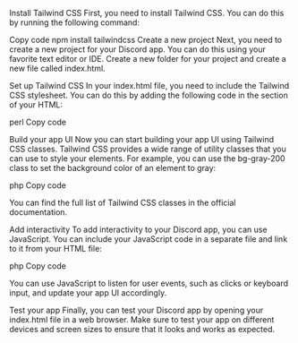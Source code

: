 Install Tailwind CSS
First, you need to install Tailwind CSS. You can do this by running the following command:

Copy code
npm install tailwindcss
Create a new project
Next, you need to create a new project for your Discord app. You can do this using your favorite text editor or IDE. Create a new folder for your project and create a new file called index.html.

Set up Tailwind CSS
In your index.html file, you need to include the Tailwind CSS stylesheet. You can do this by adding the following code in the <head> section of your HTML:

perl
Copy code
<link rel="stylesheet" href="https://cdn.jsdelivr.net/npm/tailwindcss@2.1.4/dist/tailwind.min.css">
Build your app UI
Now you can start building your app UI using Tailwind CSS classes. Tailwind CSS provides a wide range of utility classes that you can use to style your elements. For example, you can use the bg-gray-200 class to set the background color of an element to gray:

php
Copy code
<div class="bg-gray-200">
  <!-- your content here -->
</div>
You can find the full list of Tailwind CSS classes in the official documentation.

Add interactivity
To add interactivity to your Discord app, you can use JavaScript. You can include your JavaScript code in a separate file and link to it from your HTML file:

php
Copy code
<script src="main.js"></script>
You can use JavaScript to listen for user events, such as clicks or keyboard input, and update your app UI accordingly.

Test your app
Finally, you can test your Discord app by opening your index.html file in a web browser. Make sure to test your app on different devices and screen sizes to ensure that it looks and works as expected.